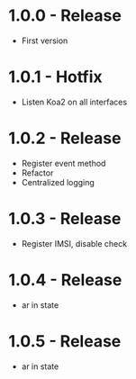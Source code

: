 # 1.0.0 - Release

* First version

# 1.0.1 - Hotfix

* Listen Koa2 on all interfaces

# 1.0.2 - Release

* Register event method
* Refactor
* Centralized logging

# 1.0.3 - Release

* Register IMSI, disable check

# 1.0.4 - Release

* ar in state


# 1.0.5 - Release

* ar in state
